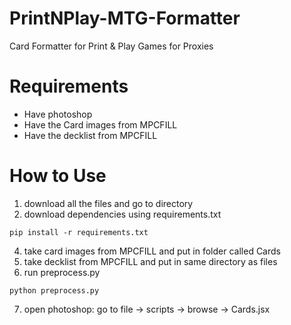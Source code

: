 # PrintNPlay-MTG-Formatter
Card Formatter for Print &amp; Play Games for Proxies

# Requirements
- Have photoshop
- Have the Card images from MPCFILL
- Have the decklist from MPCFILL

# How to Use
1. download all the files and go to directory
2. download dependencies using requirements.txt
<pre><code>pip install -r requirements.txt</code></pre>
4. take card images from MPCFILL and put in folder called Cards
5. take decklist from MPCFILL and put in same directory as files
6. run preprocess.py
<pre><code>python preprocess.py</code></pre>
7. open photoshop: go to file -> scripts -> browse -> Cards.jsx 
